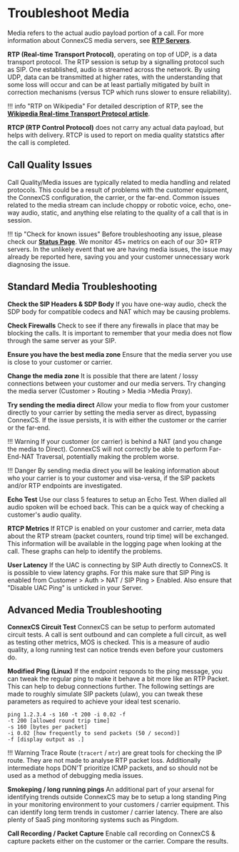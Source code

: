 # Troubleshoot Media
Media refers to the actual audio payload portion of a call. For more information about ConnexCS media servers, see [**RTP Servers**](https://docs.connexcs.com/setup/settings/servers/#rtp-servers).

**RTP (Real-time Transport Protocol)**, operating on top of UDP, is a data transport protocol. The RTP session is setup by a signalling protocol such as SIP. One established, audio is streamed across the network. By using UDP, data can be transmitted at higher rates, with the understanding that some loss will occur and can be at least partially mitigated by built in correction mechanisms (versus TCP which runs slower to ensure reliability). 

!!! info "RTP on Wikipedia"
    For detailed description of RTP, see the [**Wikipedia Real-time Transport Protocol article**](https://en.wikipedia.org/wiki/Real-time_Transport_Protocol). 

**RTCP (RTP Control Protocol)** does not carry any actual data payload, but helps with delivery. RTCP is used to report on media quality statstics after the call is completed. 

## Call Quality Issues
Call Quality/Media issues are typically related to media handling and related protocols. This could be a result of problems with the customer equipment, the ConnexCS configuration, the carrier, or the far-end. Common issues related to the media stream can include choppy or robotic voice, echo, one-way audio, static, and anything else relating to the quality of a call that is in session. 

!!! tip "Check for known issues"
    Before troubleshooting any issue, please check our [**Status Page**](https://status.connexcs.com/). We monitor 45+ metrics on each of our 30+ RTP servers. In the unlikely event that we are having media issues, the issue may already be reported here, saving you and your customer unnecessary work diagnosing the issue. 

## Standard Media Troubleshooting
**Check the SIP Headers & SDP Body** If you have one-way audio, check the SDP body for compatible codecs and NAT which may be causing problems.

**Check Firewalls** Check to see if there any firewalls in place that may be blocking the calls. It is important to remember that your media does not flow through the same server as your SIP.

**Ensure you have the best media zone** Ensure that the media server you use is close to your customer or carrier.

**Change the media zone** It is possible that there are latent / lossy connections between your customer and our media servers. Try changing the media server (Customer > Routing > Media >Media Proxy).

**Try sending the media direct** Allow your media to flow from your customer directly to your carrier by setting the media server as direct, bypassing ConnexCS. If the issue persists, it is with either the customer or the carrier or the far-end. 

!!! Warning
    If your customer (or carrier) is behind a NAT (and you change the media to Direct). ConnexCS will not correctly be able to perform Far-End-NAT Traversal, potentially making the problem worse.

!!! Danger
    By sending media direct you will be leaking information about who your carrier is to your customer and visa-versa, if the SIP packets and/or RTP endpoints are investigated.

**Echo Test** Use our class 5 features to setup an Echo Test. When dialled all audio spoken will be echoed back. This can be a quick way of checking a customer's audio quality.

**RTCP Metrics** If RTCP is enabled on your customer and carrier, meta data about the RTP stream (packet counters, round trip time) will be exchanged. This information will be available in the logging page when looking at the call. These graphs can help to identify the problems.

**User Latency** If the UAC is connecting by SIP Auth directly to ConnexCS. It is possible to view latency graphs. For this make sure that SIP Ping is enabled from Customer > Auth > NAT / SIP Ping > Enabled. Also ensure that "Disable UAC Ping" is unticked in your Server.

## Advanced Media Troubleshooting 

**ConnexCS Circuit Test** ConnexCS can be setup to perform automated circuit tests. A call is sent outbound and can complete a full circuit, as well as testing other metrics, MOS is checked. This is a measure of audio quality, a long running test can notice trends even before your customers do.

**Modified Ping (Linux)** If the endpoint responds to the ping message, you can tweak the regular ping to make it behave a bit more like an RTP Packet. This can help to debug connections further. The following settings are made to roughly simulate SIP packets (ulaw), you can tweak these parameters as required to achieve your ideal test scenario.

```
ping 1.2.3.4 -s 160 -t 200 -i 0.02 -f
-t 200 [allowed round trip time]
-s 160 [bytes per packet]
-i 0.02 [how frequently to send packets (50 / second)]
-f [display output as .]
```

!!! Warning
    Trace Route (`tracert` / `mtr`) are great tools for checking the IP route. They are not made to analyse RTP packet loss. Additionally intermediate hops DON'T prioritize ICMP packets, and so should not be used as a method of debugging media issues.

**Smokeping / long running pings** An additional part of your arsenal for identifying trends outside ConnexCS may be to setup a long standing Ping in your monitoring environment to your customers / carrier equipment. This can identify long term trends in customer / carrier latency. There are also plenty of SaaS ping monitoring systems such as Pingdom.

**Call Recording / Packet Capture** Enable call recording on ConnexCS & capture packets either on the customer or the carrier. Compare the results.


